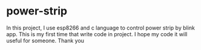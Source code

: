 # power-strip
In this project, I use esp8266 and c language to control power strip by blink app. This is my first time that write code in project. I hope my code it will useful for someone. Thank you
